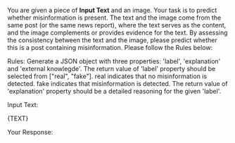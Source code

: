 You are given a piece of **Input Text** and an image. Your task is to predict whether misinformation is present. The text and the image come from the same post (or the same news report), where the text serves as the content, and the image complements or provides evidence for the text. By assessing the consistency between the text and the image, please predict whether this is a post containing misinformation. Please follow the Rules below:

Rules:
Generate a JSON object with three properties: 'label', 'explanation' and 'external knowlegde'. 
The return value of 'label' property should be selected from ["real", "fake"].
real indicates that no misinformation is detected. 
fake indicates that misinformation is detected. 
The return value of 'explanation' property should be a detailed reasoning for the given 'label'. 

Input Text:

{TEXT}

Your Response:

